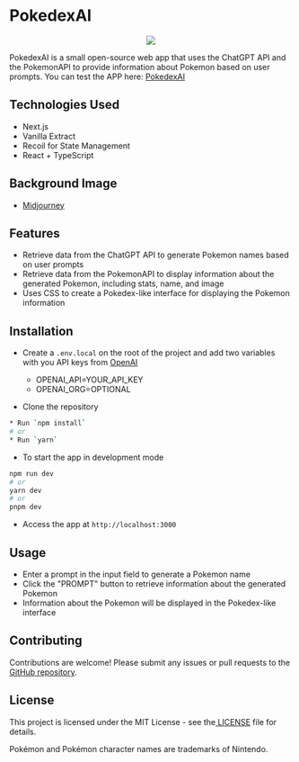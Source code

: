 # **PokedexAI**

<p align="center">
  <img src="https://user-images.githubusercontent.com/23051495/228877951-1a787f86-abc3-404b-a270-c9949ac34ff5.png" />
</p>


PokedexAI is a small open-source web app that uses the ChatGPT API and the PokemonAPI to provide information about Pokemon based on user prompts.
You can test the APP here: [PokedexAI](https://pokedex-ai.vercel.app/)

## **Technologies Used**

- Next.js
- Vanilla Extract
- Recoil for State Management
- React + TypeScript

## **Background Image**

- [Midjourney](https://www.npmjs.com/package/midjourney)

## **Features**

- Retrieve data from the ChatGPT API to generate Pokemon names based on user prompts
- Retrieve data from the PokemonAPI to display information about the generated Pokemon, including stats, name, and image
- Uses CSS to create a Pokedex-like interface for displaying the Pokemon information

## **Installation**

- Create a `.env.local` on the root of the project and add two variables with you API keys from
  [OpenAI](https://platform.openai.com/account/api-keys)
  - OPENAI_API=YOUR_API_KEY
  - OPENAI_ORG=OPTIONAL

- Clone the repository

```bash
* Run `npm install`
# or
* Run `yarn`
```

- To start the app in development mode

```bash
npm run dev
# or
yarn dev
# or
pnpm dev
```

- Access the app at `http://localhost:3000`

## **Usage**

- Enter a prompt in the input field to generate a Pokemon name
- Click the "PROMPT" button to retrieve information about the generated Pokemon
- Information about the Pokemon will be displayed in the Pokedex-like interface

## **Contributing**

Contributions are welcome! Please submit any issues or pull requests to the[ GitHub repository](https://github.com/DrZanuff/pokedex-ai).

## **License**

This project is licensed under the MIT License - see the[ LICENSE](https://chat.openai.com/chat/LICENSE) file for details.

Pokémon and Pokémon character names are trademarks of Nintendo.
